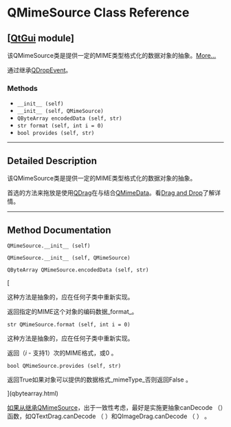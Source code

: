 # QMimeSource Class Reference

## [[QtGui](index.htm) module]

该QMimeSource类是提供一定的MIME类型格式化的数据对象的抽象。[More...](#details)

通过继承[QDropEvent](qdropevent.html)。

### Methods

*   `__init__ (self)`
*   `__init__ (self, QMimeSource)`
*   `QByteArray encodedData (self, str)`
*   `str format (self, int i = 0)`
*   `bool provides (self, str)`

* * *

## Detailed Description

该QMimeSource类是提供一定的MIME类型格式化的数据对象的抽象。

首选的方法来拖放是使用[QDrag](qdrag.html)在与结合[QMimeData](qmimedata.html)。看[Drag and Drop](index.htm)了解详情。

* * *

## Method Documentation

```
QMimeSource.__init__ (self)
```

```
QMimeSource.__init__ (self, QMimeSource)
```

```
QByteArray QMimeSource.encodedData (self, str)
```

[

这种方法是抽象的，应在任何子类中重新实现。

返回指定的MIME这个对象的编码数据_format_。

```
str QMimeSource.format (self, int i = 0)
```

这种方法是抽象的，应在任何子类中重新实现。

返回（_i_ - 支持1）次的MIME格式，或0 。

```
bool QMimeSource.provides (self, str)
```

返回True如果对象可以提供的数据格式_mimeType_否则返回False 。

](qbytearray.html)

[如果从继承](qbytearray.html)[QMimeSource](qmimesource.html)，出于一致性考虑，最好是实施更抽象canDecode （）函数，如QTextDrag.canDecode （ ）和QImageDrag.canDecode （ ） 。